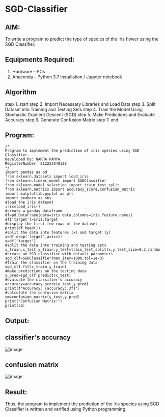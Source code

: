 # SGD-Classifier
## AIM:
To write a program to predict the type of species of the Iris flower using the SGD Classifier.

## Equipments Required:
1. Hardware – PCs
2. Anaconda – Python 3.7 Installation / Jupyter notebook

## Algorithm
step 1. start
step 2. Import Necessary Libraries and Load Data
step 3. Split Dataset into Training and Testing Sets
step 4. Train the Model Using Stochastic Gradient Descent (SGD)
step 5. Make Predictions and Evaluate Accuracy
step 6. Generate Confusion Matrix
step 7. end
## Program:
```
/*
Program to implement the prediction of iris species using SGD Classifier.
Developed by: NARRA RAMYA
RegisterNumber: 212223040128 
*/
import pandas as pd 
from sklearn.datasets import load_iris
from sklearn.linear_model import SGDClassifier
from sklearn.model_selection import train_test_split
from sklearn.metrics import accuracy_score,confusion_matrix
import matplotlib.pyplot as plt
import seaborn as sns
#load the iris dataset
iris=load_iris()
#create a pandas dataframe
df=pd.DataFrame(data=iris.data,columns=iris.feature_names)
df['target']=iris.target
#display the first few rows of the dataset
print(df.head())
#split the data into features (x) and target (y)
x=df.drop('target',axis=1)
y=df['target']
#split the data into training and testing sets
x_train,x_test,y_train,y_test=train_test_split(x,y,test_size=0.2,random_state=42)
#create an SGD classifier with default parameters
sgd_clf=SGDClassifier(max_iter=1000,tol=1e-3)
#train the classifier on the training data
sgd_clf.fit(x_train,y_train)
#make predictions on the testing data
y_pred=sgd_clf.predict(x_test)
#evaluate the classifier's accuracy
accuracy=accuracy_score(y_test,y_pred)
print(f"Accuracy: {accuracy:.3f}")
#calculate the confusion matrix
cm=confusion_matrix(y_test,y_pred)
print("Confusion Matrix:")
print(cm)
```

## Output:
## classifier's accuracy
![image](https://github.com/user-attachments/assets/25f7dc38-cfe8-4320-b306-d96673b8e38b)

## confusion matrix
![image](https://github.com/user-attachments/assets/9132bd54-8f63-4994-b65e-ce6883919894)



## Result:
Thus, the program to implement the prediction of the Iris species using SGD Classifier is written and verified using Python programming.

